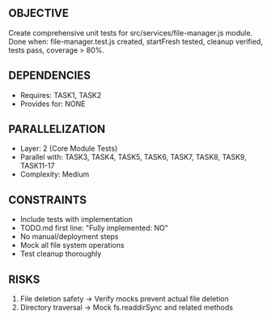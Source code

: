 ## OBJECTIVE
Create comprehensive unit tests for src/services/file-manager.js module.
Done when: file-manager.test.js created, startFresh tested, cleanup verified, tests pass, coverage > 80%.

## DEPENDENCIES
- Requires: TASK1, TASK2
- Provides for: NONE

## PARALLELIZATION
- Layer: 2 (Core Module Tests)
- Parallel with: TASK3, TASK4, TASK5, TASK6, TASK7, TASK8, TASK9, TASK11-17
- Complexity: Medium

## CONSTRAINTS
- Include tests with implementation
- TODO.md first line: "Fully implemented: NO"
- No manual/deployment steps
- Mock all file system operations
- Test cleanup thoroughly

## RISKS
1. File deletion safety → Verify mocks prevent actual file deletion
2. Directory traversal → Mock fs.readdirSync and related methods
